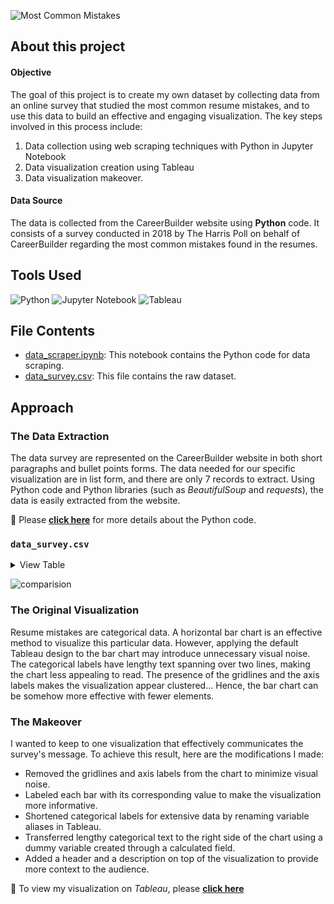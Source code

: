 ![Most Common Mistakes](https://github.com/chanronnie/Tableau_Most_Common_CV_Mistakes/assets/121308347/07310181-f298-4943-8c1b-8325f2d4651b)
## About this project

#### Objective

The goal of this project is to create my own dataset by collecting data from an online survey that studied the most common resume mistakes, and to use this data to build an effective and engaging visualization. The key steps involved in this process include:

1. Data collection using web scraping techniques with Python in Jupyter Notebook
2. Data visualization creation using Tableau
3. Data visualization makeover.

#### Data Source

The data is collected from the CareerBuilder website using **Python** code. It consists of a survey conducted in 2018 by The Harris Poll on behalf of CareerBuilder regarding the most common mistakes found in the resumes.

## Tools Used
![Python](https://img.shields.io/badge/Python-14354C?style=for-the-badge&logo=python&logoColor=white)
 ![Jupyter Notebook](https://img.shields.io/badge/jupyter-%23FA0F00.svg?style=for-the-badge&logo=jupyter&logoColor=white)
 ![Tableau](https://img.shields.io/badge/Tableau-E97627?style=for-the-badge&logo=Tableau&logoColor=white)

## File Contents
* [data_scraper.ipynb](data_scraper.ipynb): This notebook contains the Python code for data scraping.
* [data_survey.csv](data_survey.csv): This file contains the raw dataset.

## Approach

### The Data Extraction

The data survey are represented on the CareerBuilder website in both short paragraphs and bullet points forms. The data needed for our specific visualization are in list form, and there are only 7 records to extract. Using Python code and Python libraries (such as *BeautifulSoup* and *requests*), the data is easily extracted from the website.

:rocket: Please **[click here](data_scraper.ipynb)** for more details about the Python code.

### `data_survey.csv`

<details>
 <summary>View Table</summary>
 Here is the collected data.

mistakes | percent 
--- | ---
Typos or bad grammar	| 77
Unprofessional email address	| 35
Resume without quantifiable results	| 34
Resume with long paragraphs of text	| 25
Resume is generic, not customized to company	| 18
Resume is more than two pages	| 17
No cover letter with resume	| 10

</details>


![comparision](https://github.com/chanronnie/Tableau_Most_Common_CV_Mistakes/assets/121308347/4fd2a8f8-a0ca-436a-84a6-0e7ed5b0a29a)

### The Original Visualization

Resume mistakes are categorical data. A horizontal bar chart is an effective method to visualize this particular data. However, applying the default Tableau design to the bar chart may introduce unnecessary visual noise. The categorical labels have lengthy text spanning over two lines, making the chart less appealing to read. The presence of the gridlines and the axis labels makes the visualization appear clustered... Hence, the bar chart can be somehow more effective with fewer elements.

### The Makeover

I wanted to keep to one visualization that effectively communicates the survey's message. To achieve this result, here are the modifications I made:

- Removed the gridlines and axis labels from the chart to minimize visual noise.
- Labeled each bar with its corresponding value to make the visualization more informative. 
- Shortened categorical labels for extensive data by renaming variable aliases in Tableau.
- Transferred lengthy categorical text to the right side of the chart using a dummy variable created through a calculated field.
- Added a header and a description on top of the visualization to provide more context to the audience.

📍 To view my visualization on *Tableau*, please **[click here](https://public.tableau.com/views/MostCommonResumeMistakes/MostCommonMistakes?:language=en-US&publish=yes&:display_count=n&:origin=viz_share_link)**
